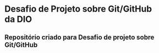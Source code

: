 # Desafio de Projeto sobre Git/GitHub da DIO

## Repositório criado para Desafio de projeto sobre Git/GitHub

